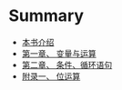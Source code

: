 # Summary

* [本书介绍](README.md)
* [第一章、 变量与运算](第一章、变量与运算.md)
* [第二章、 条件、循环语句](第二章、条件、循环语句.md)
* [附录一、 位运算](附录一、位运算.md)

